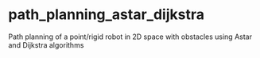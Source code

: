 # path_planning_astar_dijkstra
Path planning of a point/rigid robot in 2D space with obstacles using Astar and Dijkstra algorithms
